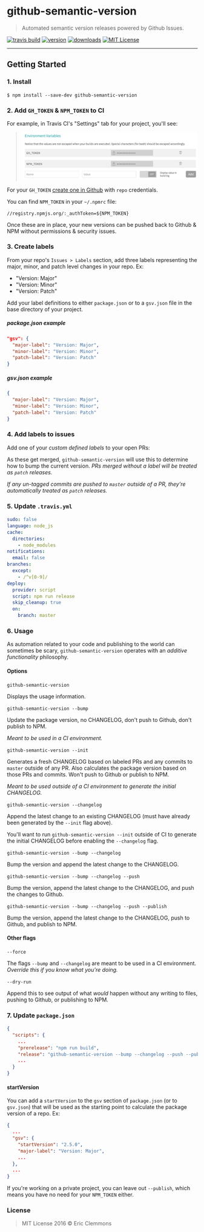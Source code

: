# github-semantic-version

> Automated semantic version releases powered by Github Issues.

[![travis build](https://img.shields.io/travis/ericclemmons/github-semantic-version.svg)](https://travis-ci.org/ericclemmons/github-semantic-version)
[![version](https://img.shields.io/npm/v/github-semantic-version.svg)](http://npm.im/github-semantic-version)
[![downloads](https://img.shields.io/npm/dm/github-semantic-version.svg)](http://npm-stat.com/charts.html?package=github-semantic-version)
[![MIT License](https://img.shields.io/npm/l/github-semantic-version.svg)](http://opensource.org/licenses/MIT)

- - -

## Getting Started

### 1. Install

```shell
$ npm install --save-dev github-semantic-version
```

### 2. Add `GH_TOKEN` & `NPM_TOKEN` to CI

For example, in Travis CI's "Settings" tab for your project, you'll see:
> ![tokens](tokens.png)

For your `GH_TOKEN` [create one in Github](https://github.com/settings/tokens)
with `repo` credentials.

You can find `NPM_TOKEN` in your `~/.npmrc` file:

```
//registry.npmjs.org/:_authToken=${NPM_TOKEN}
```

Once these are in place, your new versions can be pushed back to Github & NPM
without permissions & security issues.

### 3. Create labels

From your repo's `Issues > Labels` section, add three labels representing the major, minor, and patch level changes in your repo. Ex:

- "Version: Major"
- "Version: Minor"
- "Version: Patch"

Add your label definitions to either `package.json` or to a `gsv.json` file in the base directory of your project.

##### package.json example
```json
"gsv": {
  "major-label": "Version: Major",
  "minor-label": "Version: Minor",
  "patch-label": "Version: Patch"
}
```

##### gsv.json example
```json
{
  "major-label": "Version: Major",
  "minor-label": "Version: Minor",
  "patch-label": "Version: Patch"
}
```

### 4. Add labels to issues

Add one of your _custom defined labels_ to your open PRs:

As these get merged, `github-semantic-version` will use this to determine
how to bump the current version. _PRs merged without a label will be treated
as `patch` releases._

_If any un-tagged commits are pushed to `master` outside of a PR, they're
automatically treated as `patch` releases._

### 5. Update `.travis.yml`

```yaml
sudo: false
language: node_js
cache:
  directories:
    - node_modules
notifications:
  email: false
branches:
  except:
    - /^v[0-9]/
deploy:
  provider: script
  script: npm run release
  skip_cleanup: true
  on:
    branch: master
```

### 6. Usage

As automation related to your code and publishing to the world can sometimes be scary, `github-semantic-version` operates with an _additive functionality_ philosophy.

#### Options

`github-semantic-version`

Displays the usage information.

`github-semantic-version --bump`

Update the package version, no CHANGELOG, don't push to Github, don't publish to NPM.

_Meant to be used in a CI environment._

`github-semantic-version --init`

Generates a fresh CHANGELOG based on labeled PRs and any commits to `master` outside
of any PR. Also calculates the package version based on those PRs and commits. Won't push to Github or publish to NPM.

_Meant to be used outside of a CI environment to generate the initial CHANGELOG._

`github-semantic-version --changelog`

Append the latest change to an
existing CHANGELOG (must have already been generated by the `--init` flag above).

You'll want to run `github-semantic-version --init` outside of CI to generate the initial CHANGELOG
before enabling the `--changelog` flag.

`github-semantic-version --bump --changelog`

Bump the version and append the latest change to the CHANGELOG.

`github-semantic-version --bump --changelog --push`

Bump the version, append the latest change to the CHANGELOG, and push the changes to Github.

`github-semantic-version --bump --changelog --push --publish`

Bump the version, append the latest change to the CHANGELOG, push to Github, and publish to NPM.

#### Other flags

`--force`

The flags `--bump` and `--changelog` are meant to be used in a CI environment. _Override this if you know what you're doing._

`--dry-run`

Append this to see output of what _would_ happen without any writing to files, pushing to Github, or publishing to NPM.

### 7. Update `package.json`

```json
{
  "scripts": {
    ...
    "prerelease": "npm run build",
    "release": "github-semantic-version --bump --changelog --push --publish",
    ...
  }
}
```

#### startVersion

You can add a `startVersion` to the `gsv` section of `package.json` (or to `gsv.json`) that will be used as the starting point to
calculate the package version of a repo. Ex:

```json
{
  ...
  "gsv": {
    "startVersion": "2.5.0",
    "major-label": "Version: Major",
    ...
  },
  ...
}
```

If you're working on a private project, you can leave out `--publish`, which
means you have no need for your `NPM_TOKEN` either.


### License

> MIT License 2016 © Eric Clemmons
